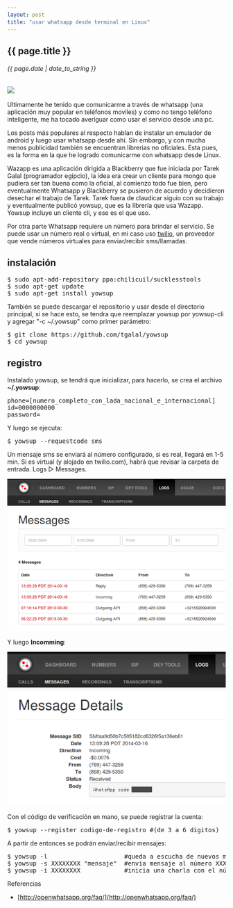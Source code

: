 ```yaml
---
layout: post
title: "usar whatsapp desde terminal en Linux"
---
```


## {{ page.title }}
###### {{ page.date | date_to_string }}

**[![](http://openwhatsapp.org/static/img/logo.jpg)](http://openwhatsapp.org/static/img/logo.jpg)**

Ultimamente he tenido que comunicarme a través de whatsapp (una aplicación muy popular en teléfonos moviles) y como no tengo teléfono inteligente, me ha tocado averiguar como usar el servicio desde una pc.

Los posts más populares al respecto hablan de instalar un emulador de android y luego usar whatsapp desde ahí. Sin embargo, y con mucha menos publicidad también se encuentran librerias no oficiales. Esta pues, es la forma en la que he logrado comunicarme con whatsapp desde Linux.

Wazapp es una aplicación dirigida a Blackberry que fue iniciada por Tarek Galal (programador egipcio), la idea era crear un cliente para mongo que pudiera ser tan buena como la oficial, al comienzo todo fue bien, pero eventualmente Whatsapp y Blackberry se pusieron de acuerdo y decidieron desechar el trabajo de Tarek. Tarek fuera de claudicar siguio con su trabajo y eventualmente publicó yowsup, que es la librería que usa Wazapp. Yowsup incluye un cliente cli, y ese es el que uso.

Por otra parte Whatsapp requiere un número para brindar el servicio. Se puede usar un número real o virtual, en mi caso uso [twilio](https://www.twilio.com), un proveedor que vende números virtuales para enviar/recibir sms/llamadas.

## instalación

<pre class="sh_sh">
$ sudo apt-add-repository ppa:chilicuil/sucklesstools
$ sudo apt-get update
$ sudo apt-get install yowsup
</pre>

También se puede descargar el repositorio y usar desde el directorio principal, si se hace esto, se tendra que reemplazar yowsup por yowsup-cli y agregar "-c ~/.yowsup" como primer parámetro:

<pre class="sh_sh">
$ git clone https://github.com/tgalal/yowsup
$ cd yowsup
</pre>

## registro

Instalado yowsup, se tendrá que inicializar, para hacerlo, se crea el archivo **~/.yowsup**:

<pre>
phone=[numero_completo_con_lada_nacional_e_internacional]
id=0000000000
password=
</pre>

Y luego se ejecuta:

<pre class="sh_sh">
$ yowsup --requestcode sms
</pre>

Un mensaje sms se enviará al número configurado, si es real, llegará en 1-5 min. Si es virtual (y alojado en twilio.com), habrá que revisar la carpeta de entrada. Logs &#x25B7; Messages.

**[![](/assets/img/94.png)](/assets/img/94.png)**

Y luego **Incomming**:

**[![](/assets/img/95.png)](/assets/img/95.png)**

Con el código de verificación en mano, se puede registrar la cuenta:

<pre class="sh_sh">
$ yowsup --register codigo-de-registro #(de 3 a 6 digitos)
</pre>

A partir de entonces se podrán enviar/recibir mensajes:

<pre class="sh_sh">
$ yowsup -l                     #queda a escucha de nuevos mensajes
$ yowsup -s XXXXXXXX "mensaje"  #envia mensaje al número XXXXXXXX
$ yowsup -i XXXXXXXX            #inicia una charla con el número XXXXXXXX
</pre>

Referencias

- [http://openwhatsapp.org/faq/](http://openwhatsapp.org/faq/)
